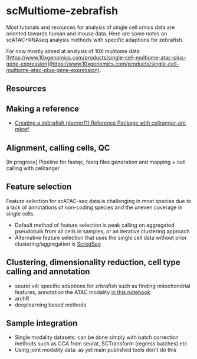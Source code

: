 # scMultiome-zebrafish
Most tutorials and resources for analysis of single cell omics data are oriented towards human and mouse data. Here are some notes on scATAC+RNAseq analysis methods with specific adaptions for zebrafish.

For now mostly aimed at analysis of 10X multiome data [https://www.10xgenomics.com/products/single-cell-multiome-atac-plus-gene-expression](https://www.10xgenomics.com/products/single-cell-multiome-atac-plus-gene-expression). 

## Resources


## Making a reference 

* [Creating a zebrafish (danrer11) Reference Package with cellranger-arc mkref](notebooks/cellranger-arc-mkref.md)

## Alignment, calling cells, QC
[In progress] Pipeline for fastqc, fastq files generation and mapping + cell calling with cellranger


## Feature selection
Feature selection for scATAC-seq data is challenging in most species due to a lack of annotations of non-coding species and the uneven coverage in single cells.
* Default method of feature selection is peak calling on aggregated pseudobulk from all cells in samples, or an iterative clustering approach
* Alternative feature selection that uses the single cell data without prior clustering/aggregation is [ScregSeg](https://github.com/BIMSBbioinfo/scregseg)

## Clustering, dimensionality reduction, cell type calling and annotation
* seurat v4: specific adaptions for zrbrafish such as finding mitochondrial features, annotation the ATAC modality [in this notebook](https://github.com/amcgarvey/scMultiome-zebrafish/tree/main/notebooks/Seuratv4_zebrafish_notebook.ipynb)
* archR
* deeplearning based methods

## Sample integration
* Single modality datasets: can be done simply with batch correction methods such as CCA from seurat, SCTransform (regress batches) etc
* Using joint modality data: as yet main published tools don't do this

